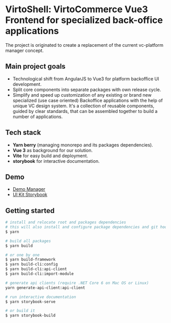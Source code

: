 # VirtoShell: VirtoCommerce Vue3 Frontend for specialized back-office applications

The project is originated to create a replacement of the current vc-platform manager concept.

## Main project goals

- Technological shift from AngularJS to Vue3 for platform backoffice UI development.
- Split core components into separate packages with own release cycle.
- Simplify and speed up customization of any existing or brand new specialized (use case oriented) Backoffice applications with the help of unique VC design system. It's a collection of reusable components, guided by clear standards, that can be assembled together to build a number of applications.

## Tech stack

- **Yarn berry** (managing monorepo and its packages dependencies).
- **Vue 3** as background for our solution.
- **Vite** for easy build and deployment.
- **storybook** for interactive documentation.

## Demo

- [Demo Manager](https://demo-manager.govirto.com/)
- [UI Kit Storybook](https://ui-kit.govirto.com/)

## Getting started

```bash
# install and relocate root and packages dependencies
# this will also install and configure package dependencies and git hooks
$ yarn

# build all packages
$ yarn build

# or one by one
$ yarn build-framework
$ yarn build-cli:config
$ yarn build-cli:api-client
$ yarn build-cli:import-module

# generate api clients (require .NET Core 6 on Mac OS or Linux)
yarn generate-api-client:api-client

# run interactive documentation
$ yarn storybook-serve

# or build it
$ yarn storybook-build
```
